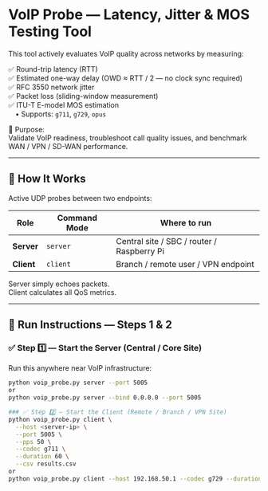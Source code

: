 # VoIP Probe — Latency, Jitter & MOS Testing Tool

This tool actively evaluates VoIP quality across networks by measuring:

✅ Round-trip latency (RTT)  
✅ Estimated one-way delay (OWD ≈ RTT / 2 — no clock sync required)  
✅ RFC 3550 network jitter  
✅ Packet loss (sliding-window measurement)  
✅ ITU-T E-model MOS estimation  
 • Supports: `g711`, `g729`, `opus`

🎯 Purpose:  
Validate VoIP readiness, troubleshoot call quality issues, and benchmark WAN / VPN / SD-WAN performance.

---

## 🧠 How It Works

Active UDP probes between two endpoints:

| Role | Command Mode | Where to run |
|------|--------------|--------------|
| **Server** | `server` | Central site / SBC / router / Raspberry Pi |
| **Client** | `client` | Branch / remote user / VPN endpoint |

Server simply echoes packets.  
Client calculates all QoS metrics.

---

## 🚀 Run Instructions — Steps 1 & 2

### ✅ Step 1️⃣ — Start the Server (Central / Core Site)

Run this anywhere near VoIP infrastructure:

```bash
python voip_probe.py server --port 5005
or
python voip_probe.py server --bind 0.0.0.0 --port 5005

### ✅ Step 2️⃣ — Start the Client (Remote / Branch / VPN Site)
python voip_probe.py client \
  --host <server-ip> \
  --port 5005 \
  --pps 50 \
  --codec g711 \
  --duration 60 \
  --csv results.csv
or
python voip_probe.py client --host 192.168.50.1 --codec g729 --duration 120
